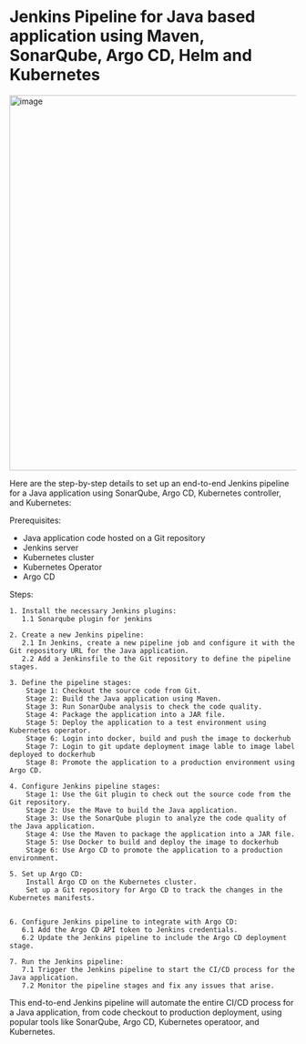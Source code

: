 # Jenkins Pipeline for Java based application using Maven, SonarQube, Argo CD, Helm and Kubernetes

<img width="1321" height="659" alt="image" src="https://github.com/user-attachments/assets/b00d7d12-42f3-4ac2-9e97-0ac4e61ecb03" />


Here are the step-by-step details to set up an end-to-end Jenkins pipeline for a Java application using SonarQube, Argo CD, Kubernetes controller, and Kubernetes:

Prerequisites:

   -  Java application code hosted on a Git repository
   -  Jenkins server
   -  Kubernetes cluster
   -  Kubernetes Operator
   -  Argo CD

Steps:

    1. Install the necessary Jenkins plugins:
       1.1 Sonarqube plugin for jenkins

    2. Create a new Jenkins pipeline:
       2.1 In Jenkins, create a new pipeline job and configure it with the Git repository URL for the Java application.
       2.2 Add a Jenkinsfile to the Git repository to define the pipeline stages.

    3. Define the pipeline stages:
        Stage 1: Checkout the source code from Git.
        Stage 2: Build the Java application using Maven.
        Stage 3: Run SonarQube analysis to check the code quality.
        Stage 4: Package the application into a JAR file.
        Stage 5: Deploy the application to a test environment using Kubernetes operator.
        Stage 6: Login into docker, build and push the image to dockerhub
        Stage 7: Login to git update deployment image lable to image label deployed to dockerhub
        Stage 8: Promote the application to a production environment using Argo CD.

    4. Configure Jenkins pipeline stages:
        Stage 1: Use the Git plugin to check out the source code from the Git repository.
        Stage 2: Use the Mave to build the Java application.
        Stage 3: Use the SonarQube plugin to analyze the code quality of the Java application.
        Stage 4: Use the Maven to package the application into a JAR file.
        Stage 5: Use Docker to build and deploy the image to dockerhub
        Stage 6: Use Argo CD to promote the application to a production environment.

    5. Set up Argo CD:
        Install Argo CD on the Kubernetes cluster.
        Set up a Git repository for Argo CD to track the changes in the Kubernetes manifests.
        

    6. Configure Jenkins pipeline to integrate with Argo CD:
       6.1 Add the Argo CD API token to Jenkins credentials.
       6.2 Update the Jenkins pipeline to include the Argo CD deployment stage.

    7. Run the Jenkins pipeline:
       7.1 Trigger the Jenkins pipeline to start the CI/CD process for the Java application.
       7.2 Monitor the pipeline stages and fix any issues that arise.

This end-to-end Jenkins pipeline will automate the entire CI/CD process for a Java application, from code checkout to production deployment, using popular tools like SonarQube, Argo CD, Kubernetes operatoor, and Kubernetes.
